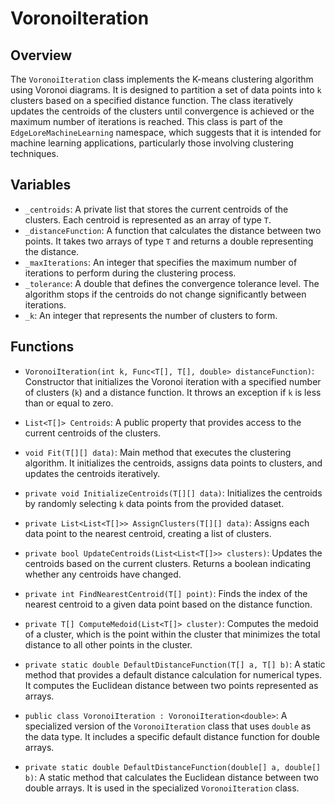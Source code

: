 # VoronoiIteration

## Overview
The `VoronoiIteration` class implements the K-means clustering algorithm using Voronoi diagrams. It is designed to partition a set of data points into `k` clusters based on a specified distance function. The class iteratively updates the centroids of the clusters until convergence is achieved or the maximum number of iterations is reached. This class is part of the `EdgeLoreMachineLearning` namespace, which suggests that it is intended for machine learning applications, particularly those involving clustering techniques.

## Variables
- `_centroids`: A private list that stores the current centroids of the clusters. Each centroid is represented as an array of type `T`.
- `_distanceFunction`: A function that calculates the distance between two points. It takes two arrays of type `T` and returns a double representing the distance.
- `_maxIterations`: An integer that specifies the maximum number of iterations to perform during the clustering process.
- `_tolerance`: A double that defines the convergence tolerance level. The algorithm stops if the centroids do not change significantly between iterations.
- `_k`: An integer that represents the number of clusters to form.

## Functions
- `VoronoiIteration(int k, Func<T[], T[], double> distanceFunction)`: Constructor that initializes the Voronoi iteration with a specified number of clusters (`k`) and a distance function. It throws an exception if `k` is less than or equal to zero.

- `List<T[]> Centroids`: A public property that provides access to the current centroids of the clusters.

- `void Fit(T[][] data)`: Main method that executes the clustering algorithm. It initializes the centroids, assigns data points to clusters, and updates the centroids iteratively.

- `private void InitializeCentroids(T[][] data)`: Initializes the centroids by randomly selecting `k` data points from the provided dataset.

- `private List<List<T[]>> AssignClusters(T[][] data)`: Assigns each data point to the nearest centroid, creating a list of clusters.

- `private bool UpdateCentroids(List<List<T[]>> clusters)`: Updates the centroids based on the current clusters. Returns a boolean indicating whether any centroids have changed.

- `private int FindNearestCentroid(T[] point)`: Finds the index of the nearest centroid to a given data point based on the distance function.

- `private T[] ComputeMedoid(List<T[]> cluster)`: Computes the medoid of a cluster, which is the point within the cluster that minimizes the total distance to all other points in the cluster.

- `private static double DefaultDistanceFunction(T[] a, T[] b)`: A static method that provides a default distance calculation for numerical types. It computes the Euclidean distance between two points represented as arrays.

- `public class VoronoiIteration : VoronoiIteration<double>`: A specialized version of the `VoronoiIteration` class that uses `double` as the data type. It includes a specific default distance function for double arrays.

- `private static double DefaultDistanceFunction(double[] a, double[] b)`: A static method that calculates the Euclidean distance between two double arrays. It is used in the specialized `VoronoiIteration` class.